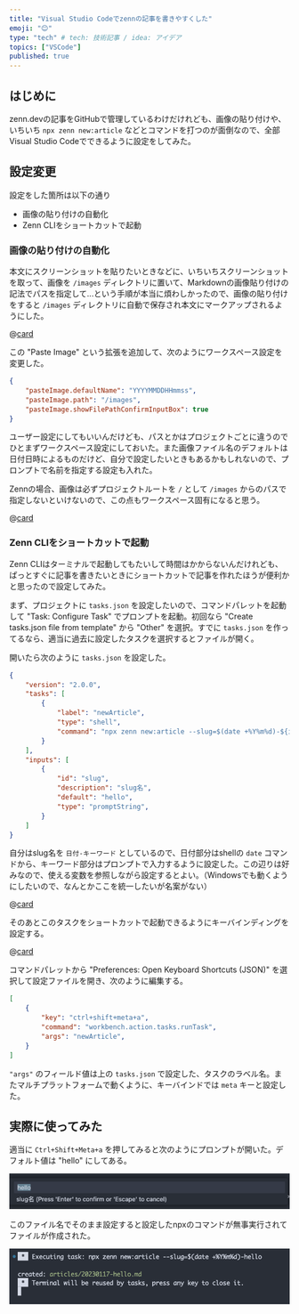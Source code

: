 ```yaml
---
title: "Visual Studio Codeでzennの記事を書きやすくした"
emoji: "😊"
type: "tech" # tech: 技術記事 / idea: アイデア
topics: ["VSCode"]
published: true
---
```


## はじめに

zenn.devの記事をGitHubで管理しているわけだけれども、画像の貼り付けや、いちいち `npx zenn new:article` などとコマンドを打つのが面倒なので、全部Visual Studio Codeでできるように設定をしてみた。

## 設定変更

設定をした箇所は以下の通り

* 画像の貼り付けの自動化
* Zenn CLIをショートカットで起動

### 画像の貼り付けの自動化

本文にスクリーンショットを貼りたいときなどに、いちいちスクリーンショットを取って、画像を `/images` ディレクトリに置いて、Markdownの画像貼り付けの記法でパスを指定して...という手順が本当に煩わしかったので、画像の貼り付けをすると `/images` ディレクトリに自動で保存され本文にマークアップされるようにした。

@[card](https://marketplace.visualstudio.com/items?itemName=mushan.vscode-paste-image)

この "Paste Image" という拡張を追加して、次のようにワークスペース設定を変更した。

```json
{
    "pasteImage.defaultName": "YYYYMMDDHHmmss",
    "pasteImage.path": "/images",
    "pasteImage.showFilePathConfirmInputBox": true
}
```

ユーザー設定にしてもいいんだけども、パスとかはプロジェクトごとに違うのでひとまずワークスペース設定にしておいた。また画像ファイル名のデフォルトは日付日時によるものだけど、自分で設定したいときもあるかもしれないので、プロンプトで名前を指定する設定も入れた。

Zennの場合、画像は必ずプロジェクトルートを `/` として `/images` からのパスで指定しないといけないので、この点もワークスペース固有になると思う。

@[card](https://zenn.dev/zenn/articles/deploy-github-images)

### Zenn CLIをショートカットで起動

Zenn CLIはターミナルで起動してもたいして時間はかからないんだけれども、ぱっとすぐに記事を書きたいときにショートカットで記事を作れたほうが便利かと思ったので設定してみた。

まず、プロジェクトに `tasks.json` を設定したいので、コマンドパレットを起動して "Task: Configure Task" でプロンプトを起動。初回なら "Create tasks.json file from template" から "Other" を選択。すでに `tasks.json` を作ってるなら、適当に過去に設定したタスクを選択するとファイルが開く。

開いたら次のように `tasks.json` を設定した。

```json
{
    "version": "2.0.0",
    "tasks": [
        {
            "label": "newArticle",
            "type": "shell",
            "command": "npx zenn new:article --slug=$(date +%Y%m%d)-${input:slug}"
        }
    ],
    "inputs": [
        {
            "id": "slug",
            "description": "slug名",
            "default": "hello",
            "type": "promptString",
        }
    ]
}
```

自分はslug名を `日付-キーワード` としているので、日付部分はshellの `date` コマンドから、キーワード部分はプロンプトで入力するように設定した。この辺りは好みなので、使える変数を参照しながら設定するとよい。（Windowsでも動くようにしたいので、なんとかここを統一したいが名案がない）

@[card](https://code.visualstudio.com/docs/editor/variables-reference)

そのあとこのタスクをショートカットで起動できるようにキーバインディングを設定する。

@[card](https://code.visualstudio.com/docs/getstarted/keybindings)

コマンドパレットから "Preferences: Open Keyboard Shortcuts (JSON)" を選択して設定ファイルを開き、次のように編集する。

```json
[
    {
        "key": "ctrl+shift+meta+a",
        "command": "workbench.action.tasks.runTask",
        "args": "newArticle",
    }
]
```

`"args"` のフィールド値は上の `tasks.json` で設定した、タスクのラベル名。またマルチプラットフォームで動くように、キーバインドでは `meta` キーと設定した。

## 実際に使ってみた

適当に `Ctrl+Shift+Meta+a` を押してみると次のようにプロンプトが開いた。デフォルト値は "hello" にしてある。

![slug名のプロンプト](/images/20230117102129.png)

このファイル名でそのまま設定すると設定したnpxのコマンドが無事実行されてファイルが作成された。

![npxが実行される](/images/20230117102350.png)

